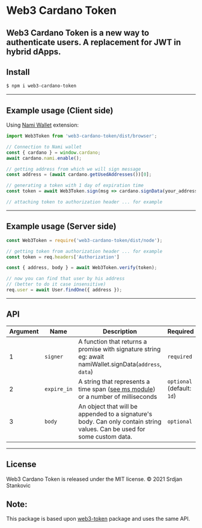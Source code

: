 # Web3 Cardano Token

Web3 Cardano Token is a new way to authenticate users. A replacement for JWT in hybrid dApps.
---

## Install

```bash
$ npm i web3-cardano-token
```
---

## Example usage (Client side)

Using [Nami Wallet](https://namiwallet.io/) extension:

```js
import Web3Token from 'web3-cardano-token/dist/browser';

// Connection to Nami wallet
const { cardano } = window.cardano;
await cardano.nami.enable();

// getting address from which we will sign message
const address = (await cardano.getUsedAddresses())[0];

// generating a token with 1 day of expiration time
const token = await Web3Token.sign(msg => cardano.signData(your_address, toHex(msg)), '1d');

// attaching token to authorization header ... for example
```
---

## Example usage (Server side)
```js
const Web3Token = require('web3-cardano-token/dist/node');

// getting token from authorization header ... for example
const token = req.headers['Authorization']

const { address, body } = await Web3Token.verify(token);

// now you can find that user by his address
// (better to do it case insensitive)
req.user = await User.findOne({ address });
```

---
## API

Argument | Name | Description | Required | Example
--- | --- | --- | --- | ---
1 | `signer` | A function that returns a promise with signature string eg: await namiWallet.signData(`address`, `data`) | `required` | `(body) => await namiWallet.signData(addr1e2..0c, body)`
2 | `expire_in` | A string that represents a time span ([see ms module](https://github.com/vercel/ms)) or a number of milliseconds | `optional` (default: `1d`) | `1 day`
3 | `body` | An object that will be appended to a signature's body. Can only contain string values. Can be used for some custom data. | `optional` | `{ 'Custom-data': 'some custom data' }`

---
## License
Web3 Cardano Token is released under the MIT license. © 2021 Srdjan Stankovic


## Note:

This package is based upon [web3-token](https://github.com/bytesbay/web3-token) package and uses the same API.
